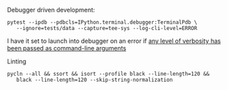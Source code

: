 Debugger driven development: 

    pytest --ipdb --pdbcls=IPython.terminal.debugger:TerminalPdb \
       --ignore=tests/data --capture=tee-sys --log-cli-level=ERROR

I have it set to launch into debugger on an error if [any level of verbosity has been passed as command-line arguments](https://github.com/chapmanjacobd/library/blob/3bc71f0b7adf6b30bf89a09e96f254d7588e6c0a/xklb/utils/log_utils.py#L31)

Linting

    pycln --all && ssort && isort --profile black --line-length=120 && 
       black --line-length=120 --skip-string-normalization
